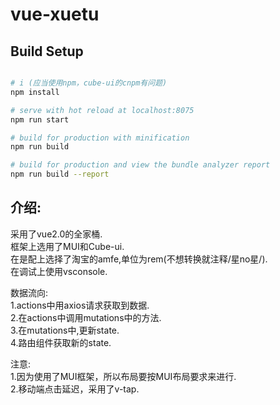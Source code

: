 # vue-xuetu

## Build Setup

``` bash

# i (应当使用npm，cube-ui的cnpm有问题)
npm install

# serve with hot reload at localhost:8075
npm run start

# build for production with minification
npm run build

# build for production and view the bundle analyzer report
npm run build --report
```

## 介绍:
采用了vue2.0的全家桶.\
框架上选用了MUI和Cube-ui.\
在是配上选择了淘宝的amfe,单位为rem(不想转换就注释/星no星/).\
在调试上使用vsconsole.

数据流向:\
1.actions中用axios请求获取到数据.\
2.在actions中调用mutations中的方法.\
3.在mutations中,更新state.\
4.路由组件获取新的state.

注意:\
1.因为使用了MUI框架，所以布局要按MUI布局要求来进行.\
2.移动端点击延迟，采用了v-tap.

